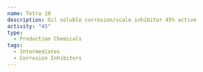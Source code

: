 ```yaml
---
name: Tetra 10
description: Oil soluble corrosion/scale inhibitor 45% active
activity: "45"
type:
  - Production Chemicals
tags:
  - Intermediates
  - Corrosion Inhibitors
---
```

